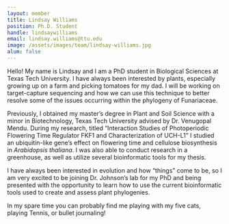 ```yaml
---
layout: member
title: Lindsay Williams
position: Ph.D. Student
handle: lindsaywilliams
email: lindsay.williams@ttu.edu
image: /assets/images/team/lindsay-williams.jpg
alum: false
---
```


Hello! My name is Lindsay and I am a PhD student in Biological Sciences at Texas Tech University. I have always been interested by plants, especially growing up on a farm and picking tomatoes for my dad. I will be working on target-capture sequencing and how we can use this technique to better resolve some of the issues occurring within the phylogeny of Funariaceae.
Previously, I obtained my master’s degree in Plant and Soil Science with a minor in Biotechnology, Texas Tech University advised by Dr. Venugopal Mendu. During my research, titled “Interaction Studies of Photoperiodic Flowering Time Regulator FKF1 and Characterization of UCH-L1” I studied an ubiquitin-like gene’s effect on flowering time and cellulose biosynthesis in *Arabidopsis thaliana*. I was also able to conduct research in a greenhouse, as well as utilize several bioinformatic tools for my thesis. 
I have always been interested in evolution and how “things” come to be, so I am very excited to be joining Dr. Johnson’s lab for my PhD and being presented with the opportunity to learn how to use the current bioinformatic tools used to create and assess plant phylogenies. 
In my spare time you can probably find me playing with my five cats, playing Tennis, or bullet journaling!  